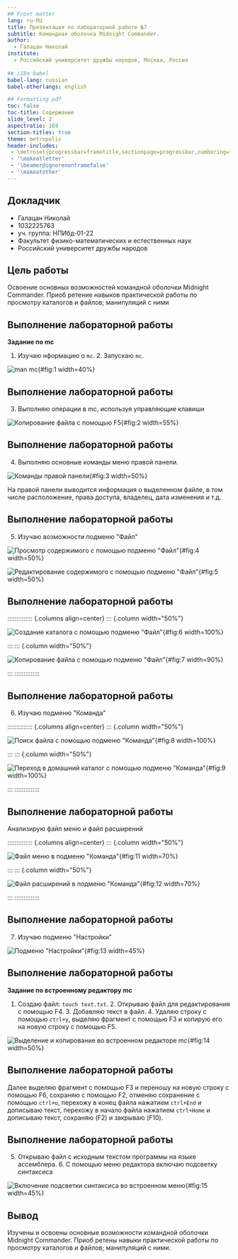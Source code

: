 ```yaml
---
## Front matter
lang: ru-RU
title: Презентация по лабораторной работе №7
subtitle: Командная оболочка Midnight Commander.
author:
  - Галацан Николай
institute:
  - Российский университет дружбы народов, Москва, Россия
  
## i18n babel
babel-lang: russian
babel-otherlangs: english

## Formatting pdf
toc: false
toc-title: Содержание
slide_level: 2
aspectratio: 169
section-titles: true
theme: metropolis
header-includes:
 - \metroset{progressbar=frametitle,sectionpage=progressbar,numbering=fraction}
 - '\makeatletter'
 - '\beamer@ignorenonframefalse'
 - '\makeatother'
---
```




## Докладчик

  * Галацан Николай
  * 1032225763
  * уч. группа: НПИбд-01-22
  * Факультет физико-математических и естественных наук
  * Российский университет дружбы народов

## Цель работы

Освоение основных возможностей командной оболочки Midnight Commander. Приоб
ретение навыков практической работы по просмотру каталогов и файлов; манипуляций
с ними

## Выполнение лабораторной работы

**Задание по mc**

1. Изучаю нформацию о `mc`. 2. Запускаю `mc`. 

![man mc](image/1.png){#fig:1 width=40%}

## Выполнение лабораторной работы

3. Выполняю операции в mc, используя управляющие клавиши 

![Копирование файла с помощью F5](image/2.png){#fig:2 width=55%}

## Выполнение лабораторной работы

4. Выполняю основные команды меню правой панели. 

![Команды правой панели](image/3.png){#fig:3 width=50%}

На правой панели выводится информация о выделенном файле, в том числе расположение, права доступа, владелец, дата изменения и т.д.

## Выполнение лабораторной работы

5. Изучаю возможности подменю "Файл"

![Просмотр содержимого с помощью подменю "Файл"](image/4.png){#fig:4 width=50%}

![Редактирование содержимого с помощью подменю "Файл" ](image/5.png){#fig:5 width=50%}

## Выполнение лабораторной работы
 
:::::::::::::: {.columns align=center}
::: {.column width="50%"}

![Создание каталога с помощью подменю "Файл"](image/6.png){#fig:6 width=100%}



:::
::: {.column width="50%"}

![Копирование файла с помощью подменю "Файл"](image/7.png){#fig:7 width=90%}

:::
::::::::::::::


## Выполнение лабораторной работы

6. Изучаю подменю "Команда"

:::::::::::::: {.columns align=center}
::: {.column width="50%"}

![Поиск файла с помощью подменю "Команда"](image/8.png){#fig:8 width=100%}


:::
::: {.column width="50%"}

![Переход в домашний каталог с помощью подменю "Команда"](image/10.png){#fig:9 width=100%}

:::
::::::::::::::

## Выполнение лабораторной работы

Анализирую файл меню и файл расширений

:::::::::::::: {.columns align=center}
::: {.column width="50%"}

![Файл меню в подменю "Команда"](image/11.png){#fig:11 width=70%}


:::
::: {.column width="50%"}

![Файл расширений в подменю "Команда"](image/12.png){#fig:12 width=70%}

:::
::::::::::::::

## Выполнение лабораторной работы

7. Изучаю подменю "Настройки"


![Подменю "Настройки"](image/13.png){#fig:13 width=45%}

## Выполнение лабораторной работы

**Задание по встроенному редактору mc**

1. Создаю файл: `touch text.txt`. 2. Открываю файл для редактирования с помощью F4. 3. Добавляю текст в файл. 4. Удаляю строку с помощью `ctrl+y`, выделяю фрагмент с помощью F3 и копирую его на новую строку с помощью F5.

![Выделение и копирование во встроенном редакторе mc](image/14.png){#fig:14 width=50%}


## Выполнение лабораторной работы

Далее выделяю фрагмент с помощью F3 и переношу на новую строку с помощью F6, сохраняю с помощью F2, отменяю сохранение с помощью `ctrl+u`, перехожу в конец файла нажатием `ctrl+End` и дописываю текст, перехожу в начало файла нажатием `ctrl+Home` и дописываю текст, сохраняю (F2) и закрываю (F10).

## Выполнение лабораторной работы

5. Открываю файл с исходным текстом программы на языке ассемблера. 6. С помощью меню редактора включаю подсветку синтаксиса 

![Включение подсветки синтаксиса во встроенном меню](image/15.png){#fig:15 width=45%}


## Вывод

Изучены и освоены основные возможности командной оболочки Midnight Commander. Приоб
ретены навыки практической работы по просмотру каталогов и файлов; манипуляций
с ними.




